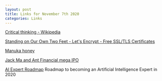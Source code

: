 ```yaml
---
layout: post
title: Links for November 7th 2020
categories: Links
---
```


[Critical thinking - Wikipedia](https://en.wikipedia.org/wiki/Critical_thinking)

[Standing on Our Own Two Feet - Let's Encrypt - Free SSL/TLS Certificates](https://letsencrypt.org/2020/11/06/own-two-feet.html)

[Manuka honey](https://www.afar.com/magazine/the-wild-story-of-manuka-the-worlds-most-coveted-honey)

[Jack Ma and Ant Financial mega IPO ](https://www.reuters.com/article/ant-group-ipo-suspension-regulators/how-billionaire-jack-ma-fell-to-earth-and-took-ants-mega-ipo-with-him-idUSKBN27L2GX)

[AI Expert Roadmap](https://i.am.ai/roadmap) Roadmap to becoming an Artificial Intelligence Expert in 2020
